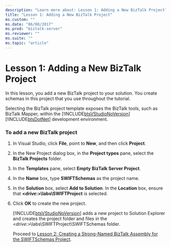 ```yaml
---
description: "Learn more about: Lesson 1: Adding a New BizTalk Project"
title: "Lesson 1: Adding a New BizTalk Project"
ms.custom: ""
ms.date: "06/08/2017"
ms.prod: "biztalk-server"
ms.reviewer: ""
ms.suite: ""
ms.topic: "article"
---
```

# Lesson 1: Adding a New BizTalk Project
In this lesson, you add a new BizTalk project to your solution. You create schemas in this project that you use throughout the tutorial.  
  
 Selecting the BizTalk project template exposes the BizTalk tools, such as BizTalk Mapper, within the [!INCLUDE[btsVStudioNoVersion](../../includes/btsvstudionoversion-md.md)][!INCLUDE[btsDotNet](../../includes/btsdotnet-md.md)] development environment.  
  
### To add a new BizTalk project  
  
1. In Visual Studio, click **File**, point to **New**, and then click **Project**.  
  
2. In the New Project dialog box, in the **Project types** pane, select the **BizTalk Projects** folder.  
  
3. In the **Templates** pane, select **Empty BizTalk Server Project**.  
  
4. In the **Name** box, type **SWIFTSchemas** as the project name.  
  
5. In the **Solution** box, select **Add to Solution**. In the **Location** box, ensure that **\<*drive*:\>\labs\SWIFTProject** is selected.  
  
6. Click **OK** to create the new project.  
  
    [!INCLUDE[btsVStudioNoVersion](../../includes/btsvstudionoversion-md.md)] adds a new project to Solution Explorer and creates the project folder and files in the \<*drive*:\>\labs\SWIFTProject\SWIFTSchemas folder.  
  
   Proceed to [Lesson 2: Creating a Strong-Named BizTalk Assembly for the SWIFTSchemas Project](../../adapters-and-accelerators/accelerator-swift/lesson-2-creating-a-strong-named-biztalk-assembly-for-the-swiftschemas-project.md).
